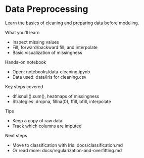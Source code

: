 # Data Preprocessing

Learn the basics of cleaning and preparing data before modeling.

What you'll learn
- Inspect missing values
- Fill, forward/backward fill, and interpolate
- Basic visualization of missingness

Hands-on notebook
- Open: notebooks/data-cleaning.ipynb
- Data used: data/Iris for cleaning.csv

Key steps covered
- df.isnull().sum(), heatmaps of missingness
- Strategies: dropna, fillna(0), ffill, bfill, interpolate

Tips
- Keep a copy of raw data
- Track which columns are imputed

Next steps
- Move to classification with Iris: docs/classification.md
- Or read more: docs/regularization-and-overfitting.md
